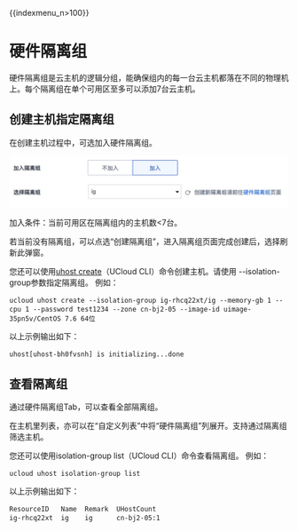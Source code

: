 {{indexmenu_n>100}}

# 硬件隔离组


硬件隔离组是云主机的逻辑分组，能确保组内的每一台云主机都落在不同的物理机上。每个隔离组在单个可用区至多可以添加7台云主机。

## 创建主机指定隔离组

在创建主机过程中，可选加入硬件隔离组。

![](/images/guide/ig.jpg)

加入条件：当前可用区在隔离组内的主机数<7台。

若当前没有隔离组，可以点选“创建隔离组”，进入隔离组页面完成创建后，选择刷新此弹窗。

您还可以使用[uhost create](/software/cli/cmd/ucloud/uhost/create)（UCloud CLI）命令创建主机。请使用 --isolation-group参数指定隔离组。
例如：
```
ucloud uhost create --isolation-group ig-rhcq22xt/ig --memory-gb 1 --cpu 1 --password test1234 --zone cn-bj2-05 --image-id uimage-35pn5v/CentOS 7.6 64位
```
以上示例输出如下：
```
uhost[uhost-bh0fvsnh] is initializing...done
```

## 查看隔离组

通过硬件隔离组Tab，可以查看全部隔离组。

在主机里列表，亦可以在“自定义列表”中将“硬件隔离组”列展开。支持通过隔离组筛选主机。

您还可以使用isolation-group list（UCloud CLI）命令查看隔离组。
例如：
```
ucloud uhost isolation-group list
```
以上示例输出如下：
```
ResourceID   Name  Remark  UHostCount
ig-rhcq22xt  ig    ig      cn-bj2-05:1
```

